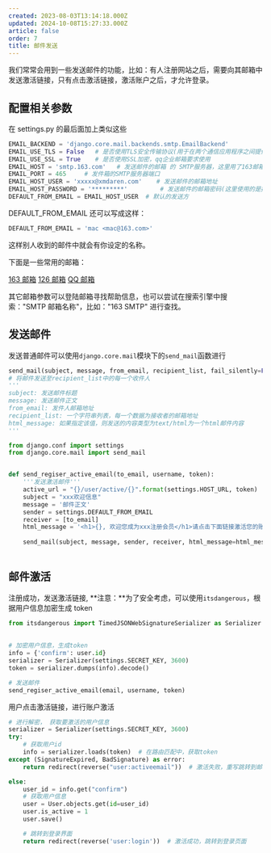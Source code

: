 ```yaml
---
created: 2023-08-03T13:14:18.000Z
updated: 2024-10-08T15:27:33.000Z
article: false
order: 7
title: 邮件发送
---
```

我们常常会用到一些发送邮件的功能，比如：有人注册网站之后，需要向其邮箱中发送激活链接，只有点击激活链接，激活账户之后，才允许登录。

## 配置相关参数

在 settings.py 的最后面加上类似这些

```python
EMAIL_BACKEND = 'django.core.mail.backends.smtp.EmailBackend'
EMAIL_USE_TLS = False   # 是否使用TLS安全传输协议(用于在两个通信应用程序之间提供保密性和数据完整性。)
EMAIL_USE_SSL = True    # 是否使用SSL加密，qq企业邮箱要求使用
EMAIL_HOST = 'smtp.163.com'   # 发送邮件的邮箱 的 SMTP服务器，这里用了163邮箱
EMAIL_PORT = 465     # 发件箱的SMTP服务器端口
EMAIL_HOST_USER = 'xxxxx@xmdaren.com'    # 发送邮件的邮箱地址
EMAIL_HOST_PASSWORD = '*********'         # 发送邮件的邮箱密码(这里使用的是授权码)
DEFAULT_FROM_EMAIL = EMAIL_HOST_USER  # 默认的发送方
```

DEFAULT_FROM_EMAIL 还可以写成这样：

```python
DEFAULT_FROM_EMAIL = 'mac <mac@163.com>'
```

这样别人收到的邮件中就会有你设定的名称。

下面是一些常用的邮箱：

[163 邮箱](http://help.163.com/09/1223/14/5R7P3QI100753VB8.html)   [126 邮箱](http://www.126.com/help/client_04.htm)  [QQ 邮箱](https://service.mail.qq.com/cgi-bin/help?subtype=1&&no=166&&id=28)

其它邮箱参数可以登陆邮箱寻找帮助信息，也可以尝试在搜索引擎中搜索："SMTP 邮箱名称"，比如："163 SMTP" 进行查找。

## 发送邮件

发送普通邮件可以使用`django.core.mail`模块下的`send_mail`函数进行

```python
send_mail(subject, message, from_email, recipient_list, fail_silently=False, html_message=None)
# 将邮件发送至recipient_list中的每一个收件人
'''
subject: 发送邮件标题
message: 发送邮件正文
from_email: 发件人邮箱地址
recipient_list: 一个字符串列表，每一个数据为接收者的邮箱地址
html_message: 如果指定该值，则发送的内容类型为text/html为一个html邮件内容
'''
```

```python
from django.conf import settings
from django.core.mail import send_mail


def send_regiser_active_email(to_email, username, token):
    '''发送激活邮件'''
    active_url = "{}/user/active/{}".format(settings.HOST_URL, token)
    subject = "xxx欢迎信息"
    message = '邮件正文'
    sender = settings.DEFAULT_FROM_EMAIL
    receiver = [to_email]
    html_message = '<h1>{}, 欢迎您成为xxx注册会员</h1>请点击下面链接激活您的账户<br/><a href="{}">{}</a>'.format(username, active_url,
                                                                                            active_url)
    send_mail(subject, message, sender, receiver, html_message=html_message)
    
```

## 邮件激活

注册成功，发送激活链接, **注意：**为了安全考虑，可以使用`itsdangerous`，根据用户信息加密生成 token

```python
from itsdangerous import TimedJSONWebSignatureSerializer as Serializer
    
    
# 加密用户信息，生成token
info = {'confirm': user.id}
serializer = Serializer(settings.SECRET_KEY, 3600)
token = serializer.dumps(info).decode()

# 发送邮件
send_regiser_active_email(email, username, token)

```

用户点击激活链接，进行账户激活

```python
# 进行解密， 获取要激活的用户信息
serializer = Serializer(settings.SECRET_KEY, 3600)
try:
    # 获取用户id
    info = serializer.loads(token)  # 在路由匹配中，获取token
except (SignatureExpired, BadSignature) as error:
    return redirect(reverse("user:activeemail"))  # 激活失败，重写跳转到邮箱激活页面

else:
    user_id = info.get("confirm")
    # 获取用户信息
    user = User.objects.get(id=user_id)
    user.is_active = 1
    user.save()

    # 跳转到登录界面
    return redirect(reverse('user:login'))  # 激活成功，跳转到登录页面      
```
